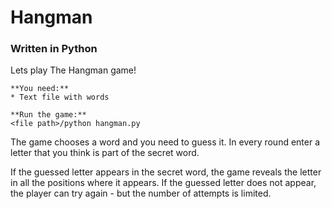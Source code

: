 # Hangman
### Written in Python

Lets play The Hangman game!

```
**You need:** 
* Text file with words

**Run the game:**
<file path>/python hangman.py
``` 

The game chooses a word and you need to guess it. In every round enter a letter that you think is part of the secret word.  

If the guessed letter appears in the secret word, the game reveals the letter in all the positions where it appears. 
If the guessed letter does not appear, the player can try again - but the number of attempts is limited.
